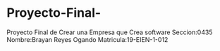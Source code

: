 # Proyecto-Final-
Proyecto Final de Crear una Empresa que Crea  software  Seccion:0435 Nombre:Brayan Reyes Ogando Matricula:19-EIEN-1-012
